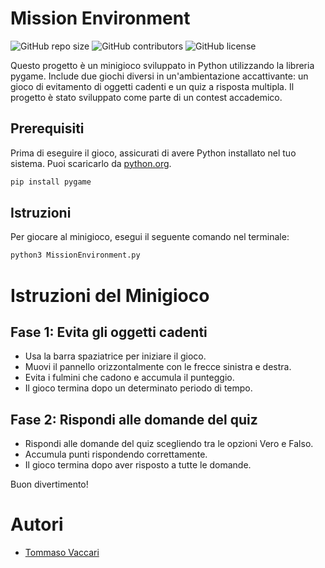 # Mission Environment

![GitHub repo size](https://img.shields.io/github/repo-size/T-vaccari/MissionEnvironment) ![GitHub contributors](https://img.shields.io/github/contributors/T-vaccari/MissionEnvironment) ![GitHub license](https://img.shields.io/github/license/T-vaccari/MissionEnvironment)

Questo progetto è un minigioco sviluppato in Python utilizzando la libreria pygame. Include due giochi diversi in un'ambientazione accattivante: un gioco di evitamento di oggetti cadenti e un quiz a risposta multipla. Il progetto è stato sviluppato come parte di un contest accademico.

## Prerequisiti

Prima di eseguire il gioco, assicurati di avere Python installato nel tuo sistema. Puoi scaricarlo da [python.org](https://www.python.org/).

```bash
pip install pygame
```
## Istruzioni

Per giocare al minigioco, esegui il seguente comando nel terminale:

```bash
python3 MissionEnvironment.py
```

# Istruzioni del Minigioco

## Fase 1: Evita gli oggetti cadenti

- Usa la barra spaziatrice per iniziare il gioco.
- Muovi il pannello orizzontalmente con le frecce sinistra e destra.
- Evita i fulmini che cadono e accumula il punteggio.
- Il gioco termina dopo un determinato periodo di tempo.

## Fase 2: Rispondi alle domande del quiz

- Rispondi alle domande del quiz scegliendo tra le opzioni Vero e Falso.
- Accumula punti rispondendo correttamente.
- Il gioco termina dopo aver risposto a tutte le domande.

Buon divertimento!
# Autori

- [Tommaso Vaccari](https://github.com/T-vaccari)



